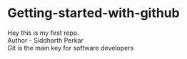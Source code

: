 # Getting-started-with-github
Hey this is my first repo.
<br>
Author - Siddharth Perkar
<br>
Git is the main key for software developers

